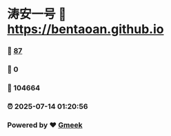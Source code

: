 # 涛安一号 :link: https://bentaoan.github.io 
### :page_facing_up: [87](https://bentaoan.github.io/tag.html) 
### :speech_balloon: 0 
### :hibiscus: 104664 
### :alarm_clock: 2025-07-14 01:20:56 
### Powered by :heart: [Gmeek](https://github.com/Meekdai/Gmeek)
